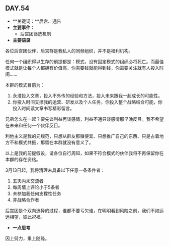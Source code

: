 ## DAY.54
+ **关键词：**后宫、通告
+ **主要事件：**
    + 后宫团筛选机制
+ **主要语录**

各位后宫团伙伴，后宫群是我私人的同频组织，并不是福利机构。

任何一个组织得以生存的前提都是：模式，没有固定模式的组织必将死亡。而最佳模式就是让每个人都拥有价值高，你需要钱就能得到钱，你需要关注就有人投入时间……

本群的模式目前为：
1. 永澄投入文章，投入不外传的经验和方法，投入未来跟我一起成长的可能性。
2. 你投入时间支撑我的运营、研发以及个人任务，你投入整个战略结合可能，你投入时间读文章书写精彩留言。

兄弟怎么在一起？要先谈利益再谈感情，利益不通只谈感情那早晚反目。我不希望在未来和任何一个伙伴反目。

利他主义是我的元规范，只想从群友那赚便宜、只想推广自己的东西、只是占着地方不和模式共振，那留在本群就没有意义了。

以上是我的前提假设，请各位自行周知，如果不符合模式的伙伴我将不再保留你在本群的存在资格。

3月13日起，我将清理未具备以下任意一条条件者：
1. 五天内未交流者
2. 每周墙上评论小于5条者
3. 未参加我任何支撑性任务
4. 非战略合作者

后宫团是个双向选择的过程，谁都不要亏欠谁，在明明看到风险之前，我们不如远远相望，彼此祝福。

+ **一点思考**

因上努力，果上随缘。